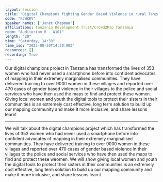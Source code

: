 ```yaml
---
layout: session
title: "Digital Champions fighting Gender Based Violence in rural Tanzania with maps"
code: "FJWKRV"
speaker_names: ['Janet Chapman']
affiliations: Tanzania Development Trust/Crowd2Map Tanzania
room: "Auditorium B - A101"
length: "20"
time: "Saturday, 14:30"
time_iso: "2022-08-20T14:30:00Z"
resources: []
recording: True
---
```


Our digital champions project in Tanzania has transformed the lives of 353 women who had never used a smartphone before into confident advocates of mapping in their extremely marginalised communities. They have delivered training to over 9000 women in these villages and reported over 470 cases of gender based violence in their villages to the police and social services who have then used the maps to find and protect these women. Giving local women and youth the digital tools to protect their sisters in their communities is an extremely cost effective, long term solution to build up our mapping community and make it more inclusive, and share lessons learnt

<hr>

We will talk about the digital champions project which has transformed the lives of 353 women who had never used a smartphone before into confident advocates of mapping in their extremely marginalised communities. They have delivered training to over 9000 women in these villages and reported over 470 cases of gender based violence in their villages to the police and social services who have then used the maps to find and protect these weomen. We will show giving local women and youth the digital tools to protect their sisters in their communities is an extremely cost effective, long term solution to build up our mapping community and make it more inclusive, and share lessons learnt

